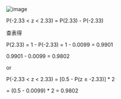 ![image](https://github.com/user-attachments/assets/a0ea9c2d-8c4a-432f-900a-66a4f741be40)

P(-2.33 < z < 2.33) = P(2.33) - P(-2.33)

查表得

P(2.33) = 1 - P(-2.33) = 1 - 0.0099 = 0.9901

0.9901 - 0.0099 = 0.9802

or

P(-2.33 < z < 2.33) 
= [0.5 - P(z ≤ -2.33)] * 2 

= (0.5 - 0.0099) * 2 = 0.9802
